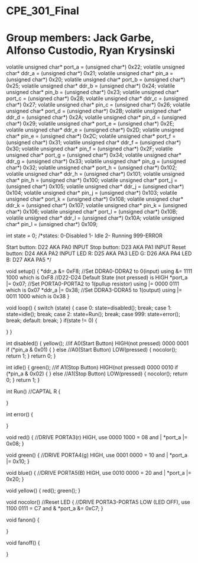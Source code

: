 # CPE_301_Final
# Group members: Jack Garbe, Alfonso Custodio, Ryan Krysinski

volatile unsigned char* port_a = (unsigned char*) 0x22; 
volatile unsigned char* ddr_a = (unsigned char*)  0x21; 
volatile unsigned char* pin_a = (unsigned char*)  0x20; 
volatile unsigned char* port_b = (unsigned char*) 0x25; 
volatile unsigned char* ddr_b = (unsigned char*)  0x24; 
volatile unsigned char* pin_b = (unsigned char*)  0x23; 
volatile unsigned char* port_c = (unsigned char*) 0x28; 
volatile unsigned char* ddr_c = (unsigned char*)  0x27; 
volatile unsigned char* pin_c = (unsigned char*)  0x26; 
volatile unsigned char* port_d = (unsigned char*) 0x2B; 
volatile unsigned char* ddr_d = (unsigned char*)  0x2A; 
volatile unsigned char* pin_d = (unsigned char*)  0x29; 
volatile unsigned char* port_e = (unsigned char*) 0x2E; 
volatile unsigned char* ddr_e = (unsigned char*)  0x2D; 
volatile unsigned char* pin_e = (unsigned char*)  0x2C; 
volatile unsigned char* port_f = (unsigned char*) 0x31; 
volatile unsigned char* ddr_f = (unsigned char*)  0x30; 
volatile unsigned char* pin_f = (unsigned char*)  0x2F; 
volatile unsigned char* port_g = (unsigned char*) 0x34; 
volatile unsigned char* ddr_g = (unsigned char*)  0x33; 
volatile unsigned char* pin_g = (unsigned char*)  0x32; 
volatile unsigned char* port_h = (unsigned char*) 0x102; 
volatile unsigned char* ddr_h = (unsigned char*)  0x101; 
volatile unsigned char* pin_h = (unsigned char*)  0x100; 
volatile unsigned char* port_j = (unsigned char*) 0x105; 
volatile unsigned char* ddr_j = (unsigned char*)  0x104; 
volatile unsigned char* pin_j = (unsigned char*)  0x103; 
volatile unsigned char* port_k = (unsigned char*) 0x108; 
volatile unsigned char* ddr_k = (unsigned char*)  0x107; 
volatile unsigned char* pin_k = (unsigned char*)  0x106; 
volatile unsigned char* port_l = (unsigned char*) 0x10B; 
volatile unsigned char* ddr_l = (unsigned char*)  0x10A; 
volatile unsigned char* pin_l = (unsigned char*)  0x109; 

int state = 0;
/*states:
0-Disabled
1- Idle
2- Running
999-ERROR

Start button: D22 AKA PA0 INPUT
Stop button: D23 AKA PA1 INPUT
Reset button: D24 AKA PA2 INPUT
LED R: D25 AKA PA3
LED G: D26 AKA PA4
LED B: D27 AKA PA5
*/

void setup() 
{
  *ddr_a &= 0xF8;   //Set DDRA0-DDRA2 to 0(input) using &= 1111 1000 which is 0xF8
  //D22-D24 Default State (not pressed) is HIGH
  *port_a |= 0x07;  //Set PORTA0-PORTA2 to 1(pullup resistor) using |= 0000 0111 which is 0x07
  *ddr_a |= 0x38;   //Set DDRA3-DDRA5 to 1(output) using |= 0011 1000 which is 0x38
}

void loop() 
{
  switch (state)
  {
    case 0:
      state=disabled();
      break;
    case 1:
      state=idle();
      break;
    case 2:
      state=Run();
      break;
    case 999:
      state=error();
      break;
    default:
    break;
  }
  if(state != 0)
  {
  
  }
}

int disabled()
{
  yellow();
  //if A0(Start Button) HIGH(not pressed) 0000 0001
  if (*pin_a & 0x01)
  {
  }
  else //A0(Start Button) LOW(pressed)
  {
    nocolor();
    return 1;
  }
  return 0;
}

int idle()
{
  green();
  //if A1(Stop Button) HIGH(not pressed) 0000 0010
  if (*pin_a & 0x02)
  {
  }
  else //A1(Stop Button) LOW(pressed)
  {
    nocolor();
    return 0;
  }
  return 1;
}

int Run() //CAPTAL R
{
  
}

int error() 
{
  
}

void red()
{
  //DRIVE PORTA3(r) HIGH, use 0000 1000 = 08 and |
  *port_a |= 0x08;
}

void green()
{
  //DRIVE PORTA4(g) HIGH, use 0001 0000 = 10 and |
  *port_a |= 0x10;
}

void blue()
{
  //DRIVE PORTA5(B) HIGH, use 0010 0000 = 20 and |
  *port_a |= 0x20;
}

void yellow()
{
  red();
  green();
}

void nocolor() //Reset LED
{
  //DRIVE PORTA3-PORTA5 LOW (LED OFF), use 1100 0111 = C7 and &
  *port_a &= 0xC7;
}

void fanon()
{
  
}

void fanoff()
{
  
}
